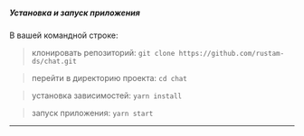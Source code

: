 ##### Установка и запуск приложения

В вашей командной строке:

> клонировать репозиторий:
```git clone https://github.com/rustam-ds/chat.git```

> перейти в директорию проекта:
```cd chat```

> установка зависимостей: ```yarn install```

> запуск приложения: ```yarn start```

***
